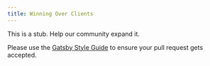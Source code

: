 ```yaml
---
title: Winning Over Clients
---
```


This is a stub. Help our community expand it.

Please use the [Gatsby Style Guide](/contributing/gatsby-style-guide/) to ensure your
pull request gets accepted.
